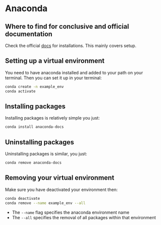 # Anaconda

## Where to find for conclusive and official documentation

Check the official [docs](https://docs.anaconda.com/index.html) for installations.
This mainly covers setup.

## Setting up a virtual environment

You need to have anaconda installed and added to your path on your terminal.
Then you can set it up in your terminal:

```bash
conda create -n example_env
conda activate
```

## Installing packages

Installing packages is relatively simple you just:

```bash
conda install anaconda-docs
```

## Uninstalling packages

Uninstalling packages is similar, you just:

```bash
conda remove anaconda-docs
```

## Removing your virtual environment

Make sure you have deactivated your environment then:

```bash
conda deactivate
conda remove --name example_env --all
```

- The `--name` flag specifies the anaconda environment name
- The `--all` specifies the removal of all packages within that environment
